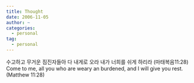 ```yaml
---
title: Thought
date: 2006-11-05
author: ~
categories:
  - personal
tag:
  - personal
---
```




수고하고 무거운 짐진자들아 다 내게로 오라 내가 너희를 쉬게 하리라 (마태복음11:28)
Come to me, all you who are weary an burdened, and I will give you rest.(Matthew 11:28)      


 






